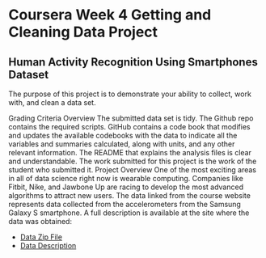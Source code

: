 # Coursera Week 4 Getting and Cleaning Data Project
## Human Activity Recognition Using Smartphones Dataset

The purpose of this project is to demonstrate your ability to collect, work with, and clean a data set.

Grading Criteria Overview
The submitted data set is tidy.
The Github repo contains the required scripts.
GitHub contains a code book that modifies and updates the available codebooks with the data to indicate all the variables and summaries calculated, along with units, and any other relevant information.
The README that explains the analysis files is clear and understandable.
The work submitted for this project is the work of the student who submitted it.
Project Overview
One of the most exciting areas in all of data science right now is wearable computing. Companies like Fitbit, Nike, and Jawbone Up are racing to develop the most advanced algorithms to attract new users. The data linked from the course website represents data collected from the accelerometers from the Samsung Galaxy S smartphone. A full description is available at the site where the data was obtained:

- [Data Zip File](https://d396qusza40orc.cloudfront.net/getdata%2Fprojectfiles%2FUCI%20HAR%20Dataset.zip)
- [Data Description](https://archive.ics.uci.edu/dataset/240/human+activity+recognition+using+smartphones)
